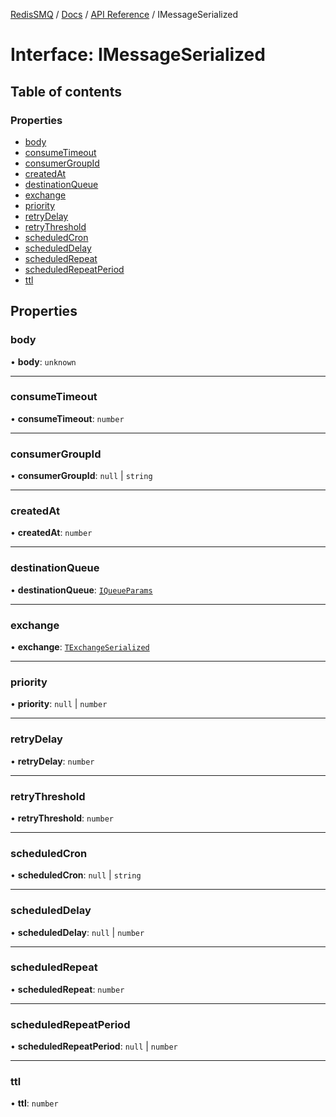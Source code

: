 [RedisSMQ](../../../README.md) / [Docs](../../README.md) / [API Reference](../README.md) / IMessageSerialized

# Interface: IMessageSerialized

## Table of contents

### Properties

- [body](IMessageSerialized.md#body)
- [consumeTimeout](IMessageSerialized.md#consumetimeout)
- [consumerGroupId](IMessageSerialized.md#consumergroupid)
- [createdAt](IMessageSerialized.md#createdat)
- [destinationQueue](IMessageSerialized.md#destinationqueue)
- [exchange](IMessageSerialized.md#exchange)
- [priority](IMessageSerialized.md#priority)
- [retryDelay](IMessageSerialized.md#retrydelay)
- [retryThreshold](IMessageSerialized.md#retrythreshold)
- [scheduledCron](IMessageSerialized.md#scheduledcron)
- [scheduledDelay](IMessageSerialized.md#scheduleddelay)
- [scheduledRepeat](IMessageSerialized.md#scheduledrepeat)
- [scheduledRepeatPeriod](IMessageSerialized.md#scheduledrepeatperiod)
- [ttl](IMessageSerialized.md#ttl)

## Properties

### body

• **body**: `unknown`

___

### consumeTimeout

• **consumeTimeout**: `number`

___

### consumerGroupId

• **consumerGroupId**: ``null`` \| `string`

___

### createdAt

• **createdAt**: `number`

___

### destinationQueue

• **destinationQueue**: [`IQueueParams`](IQueueParams.md)

___

### exchange

• **exchange**: [`TExchangeSerialized`](../README.md#texchangeserialized)

___

### priority

• **priority**: ``null`` \| `number`

___

### retryDelay

• **retryDelay**: `number`

___

### retryThreshold

• **retryThreshold**: `number`

___

### scheduledCron

• **scheduledCron**: ``null`` \| `string`

___

### scheduledDelay

• **scheduledDelay**: ``null`` \| `number`

___

### scheduledRepeat

• **scheduledRepeat**: `number`

___

### scheduledRepeatPeriod

• **scheduledRepeatPeriod**: ``null`` \| `number`

___

### ttl

• **ttl**: `number`
